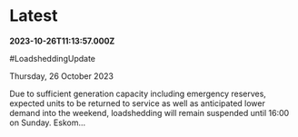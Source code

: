 # Latest

**2023-10-26T11:13:57.000Z**

\#LoadsheddingUpdate 

Thursday, 26 October 2023 

Due to sufficient generation capacity including emergency reserves, expected units to be returned to service as well as anticipated lower demand into the weekend, loadshedding will remain suspended until 16:00 on Sunday. Eskom…
